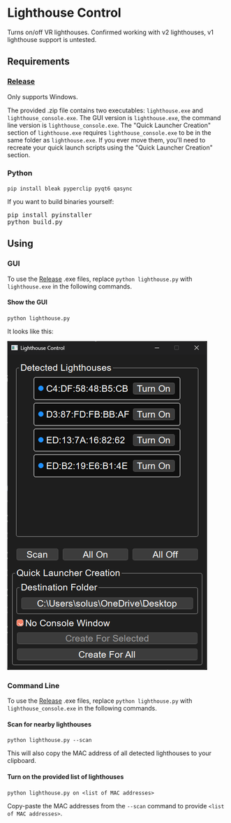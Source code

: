 # Lighthouse Control

Turns on/off VR lighthouses. Confirmed working with v2 lighthouses, v1 lighthouse support is untested.

## Requirements
### [Release](https://github.com/kliden/Lighthouse-Control/releases/latest)

Only supports Windows.

The provided .zip file contains two executables: `lighthouse.exe` and `lighthouse_console.exe`. The GUI version is `lighthouse.exe`, the command line version is `lighthouse_console.exe`. The "Quick Launcher Creation" section of `lighthouse.exe` requires `lighthouse_console.exe` to be in the same folder as `lighthouse.exe`. If you ever move them, you'll need to recreate your quick launch scripts using the "Quick Launcher Creation" section.

### Python

`pip install bleak pyperclip pyqt6 qasync`

If you want to build binaries yourself:

<pre>pip install pyinstaller
python build.py</pre>

## Using

### GUI
To use the [Release](https://github.com/kliden/Lighthouse-Control/releases/latest) .exe files, replace `python lighthouse.py` with `lighthouse.exe` in the following commands.

#### Show the GUI

`python lighthouse.py`

It looks like this:

![Screenshot of GUI](readme/gui_screenshot.png)

### Command Line
To use the [Release](https://github.com/kliden/Lighthouse-Control/releases/latest) .exe files, replace `python lighthouse.py` with `lighthouse_console.exe` in the following commands.

#### Scan for nearby lighthouses

`python lighthouse.py --scan`

This will also copy the MAC address of all detected lighthouses to your clipboard.

#### Turn on the provided list of lighthouses

`python lighthouse.py on <list of MAC addresses>`

Copy-paste the MAC addresses from the `--scan` command to provide `<list of MAC addresses>`.
